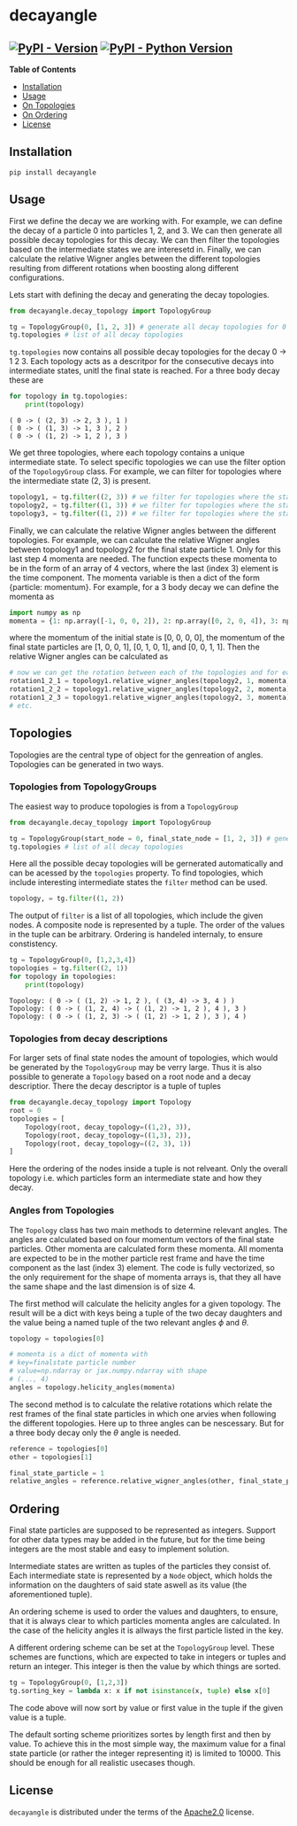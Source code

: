 # decayangle

<!-- [![PyPI - Version](https://img.shields.io/pypi/v/decayangle.svg)](https://pypi.org/project/decayangle)
[![PyPI - Python Version](https://img.shields.io/pypi/pyversions/decayangle.svg)](https://pypi.org/project/decayangle) -->


[![PyPI - Version](https://img.shields.io/pypi/v/decayangle.svg)](https://test.pypi.org/project/decayangle/)
[![PyPI - Python Version](https://img.shields.io/pypi/pyversions/decayangle.svg)](https://test.pypi.org/project/decayangle/)
-----

**Table of Contents**

- [Installation](#installation)
- [Usage](#usage)
- [On Topologies](#Topologies)
- [On Ordering](#ordering)
- [License](#license)

## Installation

```console
pip install decayangle
```
## Usage
First we define the decay we are working with. For example, we can define the decay of a particle 0 into particles 1, 2, and 3. We can then generate all possible decay topologies for this decay. We can then filter the topologies based on the intermediate states we are interesetd in. Finally, we can calculate the relative Wigner angles between the different topologies resulting from different rotations when boosting along different configurations.

Lets start with defining the decay and generating the decay topologies.
```python
from decayangle.decay_topology import TopologyGroup

tg = TopologyGroup(0, [1, 2, 3]) # generate all decay topologies for 0 -> 1 2 3
tg.topologies # list of all decay topologies
```
```tg.topologies``` now contains all possible decay topologies for the decay 0 -> 1 2 3. Each topology acts as a descritpor for the consecutive decays into intermediate states, unitl the final state is reached. For a three body decay these are
```python
for topology in tg.topologies:
    print(topology)
```
```console
( 0 -> ( (2, 3) -> 2, 3 ), 1 )
( 0 -> ( (1, 3) -> 1, 3 ), 2 )
( 0 -> ( (1, 2) -> 1, 2 ), 3 )
```

We get three topologies, where each topology contains a unique intermediate state.
To select specific topologies we can use the filter option of the ```TopologyGroup``` class. For example, we can filter for topologies where the intermediate state (2, 3) is present.
```python	
topology1, = tg.filter((2, 3)) # we filter for topologies where the state (2, 3) is present 
topology2, = tg.filter((1, 3)) # we filter for topologies where the state (1, 3) is present
topology3, = tg.filter((1, 2)) # we filter for topologies where the state (1, 2) is present
```

Finally, we can calculate the relative Wigner angles between the different topologies. For example, we can calculate the relative Wigner angles between topology1 and topology2 for the final state particle 1. Only for this last step 4 momenta are needed. 
The function expects these momenta to be in the form of an array of 4 vectors, where the last (index 3) element is the time component. The momenta variable is then a dict of the form {particle: momentum}. For example, for a 3 body decay we can define the momenta as
```python	
import numpy as np
momenta = {1: np.array([-1, 0, 0, 2]), 2: np.array([0, 2, 0, 4]), 3: np.array([0, 0, 0.3, 2])}
```
where the momentum of the initial state is [0, 0, 0, 0], the momentum of the final state particles are [1, 0, 0, 1], [0, 1, 0, 1], and [0, 0, 1, 1]. Then the relative Wigner angles can be calculated as

```python
# now we can get the rotation between each of the topologies and for each final state particle
rotation1_2_1 = topology1.relative_wigner_angles(topology2, 1, momenta)
rotation1_2_2 = topology1.relative_wigner_angles(topology2, 2, momenta)
rotation1_2_3 = topology1.relative_wigner_angles(topology2, 3, momenta)
# etc.
```

## Topologies

Topologies are the central type of object for the genreation of angles. Topologies can be generated in two ways.

### Topologies from TopologyGroups
The easiest way to produce topologies is from a `TopologyGroup`
```python
from decayangle.decay_topology import TopologyGroup

tg = TopologyGroup(start_node = 0, final_state_node = [1, 2, 3]) # generate all decay topologies for 0 -> 1 2 3
tg.topologies # list of all decay topologies
```

Here all the possible decay topologies will be gernerated automatically and can be acessed by the `topologies` property. To find topologies, which include interesting intermediate states the `filter` method can be used.

```python
topology, = tg.filter((1, 2))
```
The output of `filter` is a list of all topologies, which include the given nodes. A composite node is represented by a tuple. The order of the values in the tuple can be arbitrary. Ordering is handeled internaly, to ensure constistency.

```python
tg = TopologyGroup(0, [1,2,3,4])
topologies = tg.filter((2, 1))
for topology in topologies:
    print(topology)
```
```
Topology: ( 0 -> ( (1, 2) -> 1, 2 ), ( (3, 4) -> 3, 4 ) )
Topology: ( 0 -> ( (1, 2, 4) -> ( (1, 2) -> 1, 2 ), 4 ), 3 )
Topology: ( 0 -> ( (1, 2, 3) -> ( (1, 2) -> 1, 2 ), 3 ), 4 )
```

### Topologies from decay descriptions
For larger sets of final state nodes the amount of topologies, which would be generated by the `TopologyGroup` may be verry large.
Thus it is also possible to generate a `Topology` based on a root node and a decay descriptior. There the decay descriptor is a tuple of tuples 
```python
from decayangle.decay_topology import Topology
root = 0
topologies = [
    Topology(root, decay_topology=((1,2), 3)),
    Topology(root, decay_topology=((1,3), 2)), 
    Topology(root, decay_topology=((2, 3), 1)) 
]
```
Here the ordering of the nodes inside a tuple is not relveant. Only the overall topology i.e. which particles form an intermediate state and how they decay.

### Angles from Topologies

The `Topology` class has two main methods to determine relevant angles. 
The angles are calculated based on four momentum vectors of the final state particles. Other momenta are calculated form these momenta. 
All momenta are expected to be in the mother particle rest frame and have the time component as the last (index 3) element. 
The code is fully vectorized, so the only requirement for the shape of momenta arrays is, that they all have the same shape and the last dimension is of size 4.


The first method will calculate the helicity angles for a given topology. 
The result will be a dict with keys being a tuple of the two decay daughters and the value being a named tuple of the two relevant angles $\phi$ and $\theta$.
```python
topology = topologies[0]

# momenta is a dict of momenta with 
# key=finalstate particle number
# value=np.ndarray or jax.numpy.ndarray with shape
# (..., 4) 
angles = topology.helicity_angles(momenta)
```

The second method is to calculate the relative rotations which relate the rest frames of the final state particles in which one arvies when following the different topologies. Here up to three angles can be nescessary. But for a three body decay only the $\theta$ angle is needed.

```python
reference = topologies[0]
other = topologies[1]

final_state_particle = 1
relative_angles = reference.relative_wigner_angles(other, final_state_particle, momenta)
```

## Ordering
Final state particles are supposed to be represented as integers. Support for other data types may be added in the future, but for the time being integers are the most stable and easy to implement solution. 

Intermediate states are written as tuples of the particles they consist of. Each intermediate state is represented by a `Node` object, which holds the information on the daughters of said state aswell as its value (the aforementioned tuple). 

An ordering scheme is used to order the values and daughters, to ensure, that it is always clear to which particles momenta angles are calculated. 
In the case of the helicity angles it is allways the first particle listed in the key.

A different ordering scheme can be set at the 
`TopologyGroup` level. These schemes are functions, which are expected to take in integers or tuples and return an integer. This integer is then the value by which things are sorted.

```python
tg = TopologyGroup(0, [1,2,3])
tg.sorting_key = lambda x: x if not isinstance(x, tuple) else x[0]
```

The code above will now sort by value or first value in the tuple if the given value is a tuple.

The default sorting scheme prioritizes sortes by length first and then by value. 
To achieve this in the most simple way,  the maximum value for a final state particle (or rather the integer representing it) is limited to 10000. This should be enough for all realistic usecases though.

## License

`decayangle` is distributed under the terms of the [Apache2.0](https://www.apache.org/licenses/LICENSE-2.0) license.
